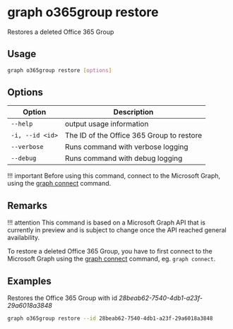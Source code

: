 # graph o365group restore

Restores a deleted Office 365 Group

## Usage

```sh
graph o365group restore [options]
```

## Options

Option|Description
------|-----------
`--help`|output usage information
`-i, --id <id>`|The ID of the Office 365 Group to restore
`--verbose`|Runs command with verbose logging
`--debug`|Runs command with debug logging

!!! important
    Before using this command, connect to the Microsoft Graph, using the [graph connect](../connect.md) command.

## Remarks

!!! attention
    This command is based on a Microsoft Graph API that is currently in preview and is subject to change once the API reached general availability.

To restore a deleted Office 365 Group, you have to first connect to the Microsoft Graph using the [graph connect](../connect.md) command, eg. `graph connect`.

## Examples

Restores the Office 365 Group with id _28beab62-7540-4db1-a23f-29a6018a3848_

```sh
graph o365group restore --id 28beab62-7540-4db1-a23f-29a6018a3848
```